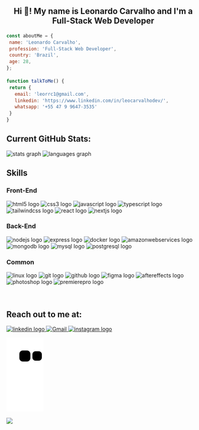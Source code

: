 <h2 align="center">Hi 👋! My name is Leonardo Carvalho and I'm a Full-Stack Web Developer</h2>

 ```javascript
const aboutMe = {
  name: 'Leonardo Carvalho',
  profession: 'Full-Stack Web Developer',
  country: 'Brazil',
  age: 28,
};

function talkToMe() {
  return {
    email: 'leorrc1@gmail.com',
    linkedin: 'https://www.linkedin.com/in/leocarvalhodev/',
    whatsapp: '+55 47 9 9647-3535'
  }
}

```
## Current GitHub Stats:
<div align="left">
  <img src="https://github-readme-stats.vercel.app/api?hide_title=false&hide_rank=false&show_icons=true&include_all_commits=true&count_private=true&disable_animations=false&theme=dracula&locale=en&hide_border=false&username=Leorrc" height="180em"alt="stats graph"  />
  <img src="https://github-readme-stats.vercel.app/api/top-langs?locale=en&hide_title=false&layout=compact&card_width=320&langs_count=5&theme=dracula&hide_border=false&username=Leorrc" height="180em"" alt="languages graph"  />
</div>

## Skills
### Front-End
<div display="flex" gap="2rem">
 <img src="https://cdn.jsdelivr.net/gh/devicons/devicon/icons/html5/html5-original.svg" height="48" width="48" alt="html5 logo"  />
 <img src="https://cdn.jsdelivr.net/gh/devicons/devicon/icons/css3/css3-original.svg" height="48" width="48" alt="css3 logo"  />
 <img src="https://cdn.jsdelivr.net/gh/devicons/devicon/icons/javascript/javascript-original.svg" height="48" width="48" alt="javascript logo"  />
 <img src="https://cdn.jsdelivr.net/gh/devicons/devicon/icons/typescript/typescript-plain.svg" height="48" width="48" alt="typescript logo"  />
 <img src="https://cdn.jsdelivr.net/gh/devicons/devicon@latest/icons/tailwindcss/tailwindcss-original.svg" height="48" width="48" alt="tailwindcss logo"  />    
 <img src="https://cdn.jsdelivr.net/gh/devicons/devicon/icons/react/react-original.svg" height="48" width="48" alt="react logo"  />
 <img src="https://cdn.jsdelivr.net/gh/devicons/devicon/icons/nextjs/nextjs-original.svg" height="48" width="48" alt="nextjs logo"  />
</div>

### Back-End
 <div>
  <img src="https://cdn.jsdelivr.net/gh/devicons/devicon/icons/nodejs/nodejs-original.svg" height="48" width="48" alt="nodejs logo"  />
  <img src="https://cdn.jsdelivr.net/gh/devicons/devicon/icons/express/express-original-wordmark.svg" height="48" width="48" alt="express logo"  />
  <img src="https://cdn.jsdelivr.net/gh/devicons/devicon/icons/docker/docker-original-wordmark.svg" height="48" width="48" alt="docker logo"  />
  <img src="https://cdn.jsdelivr.net/gh/devicons/devicon@latest/icons/amazonwebservices/amazonwebservices-original-wordmark.svg" height="48" width="48" alt="amazonwebservices logo"  />
  <img src="https://cdn.jsdelivr.net/gh/devicons/devicon/icons/mongodb/mongodb-original.svg" height="48" width="48" alt="mongodb logo"  />
  <img src="https://cdn.jsdelivr.net/gh/devicons/devicon/icons/mysql/mysql-original.svg" height="48" width="48" alt="mysql logo"  />
  <img src="https://cdn.jsdelivr.net/gh/devicons/devicon/icons/postgresql/postgresql-original-wordmark.svg" height="48" width="48" alt="postgresql logo"  />
 </div>
 
### Common
 <div>
  <img src="https://cdn.jsdelivr.net/gh/devicons/devicon/icons/linux/linux-original.svg" height="48" width="48" alt="linux logo"  />
  <img src="https://cdn.jsdelivr.net/gh/devicons/devicon/icons/git/git-original.svg" height="48" width="48" alt="git logo"  />
  <img src="https://cdn.jsdelivr.net/gh/devicons/devicon/icons/github/github-original.svg" height="48" width="48" alt="github logo"  />
  <img src="https://cdn.jsdelivr.net/gh/devicons/devicon/icons/figma/figma-original.svg" height="48" width="48" alt="figma logo"  />
  <img src="https://cdn.jsdelivr.net/gh/devicons/devicon/icons/aftereffects/aftereffects-original.svg" height="48" width="48" alt="aftereffects logo"  />
  <img src="https://cdn.jsdelivr.net/gh/devicons/devicon/icons/photoshop/photoshop-plain.svg" height="48" width="48" alt="photoshop logo"  />
  <img src="https://cdn.jsdelivr.net/gh/devicons/devicon/icons/premierepro/premierepro-plain.svg" height="48" width="48" alt="premierepro logo"  />
 </div>
 <br>
<br>


 ## Reach out to me at:
<div align="left">
  <a href="https://www.linkedin.com/in/leocarvalhodev/" target="_blank">
    <img src="https://img.shields.io/static/v1?message=LinkedIn&logo=linkedin&label=&color=0077B5&logoColor=white&labelColor=&style=for-the-badge" height="35" alt="linkedin logo"  />
  </a>
 <a href="mailto:leorrc1@gmail.com" >
  <img alt="Gmail" src="https://img.shields.io/badge/Gmail-D14836?style=for-the-badge&logo=gmail&logoColor=white" height="35" />
 </a>  
   <a href="https://www.instagram.com/leo.rrc/" target="_blank">
    <img src="https://img.shields.io/static/v1?message=Instagram&logo=instagram&label=&color=E4405F&logoColor=white&labelColor=&style=for-the-badge" height="35" alt="instagram logo"  />
  </a>
</div>

<div align="left">
 
  ![Snake animation](https://github.com/leorrc/leorrc/blob/output/github-contribution-grid-snake.svg)
 </div>
</div>
<img align="left" height="100" src="https://static.wikia.nocookie.net/mugen/images/7/77/MPMGengarS2_1.gif"  />
